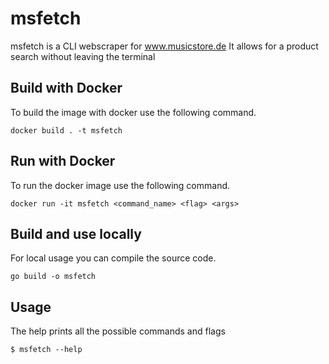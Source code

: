 # msfetch

msfetch is a CLI webscraper for www.musicstore.de
It allows for a product search without leaving the terminal

## Build with Docker
To build the image with docker use the following command.
```
docker build . -t msfetch
```

## Run with Docker
To run the docker image use the following command.
```
docker run -it msfetch <command_name> <flag> <args>
```
## Build and use locally
For local usage you can compile the source code. 

```
go build -o msfetch
```

## Usage
The help prints all the possible commands and flags
```
$ msfetch --help
```

